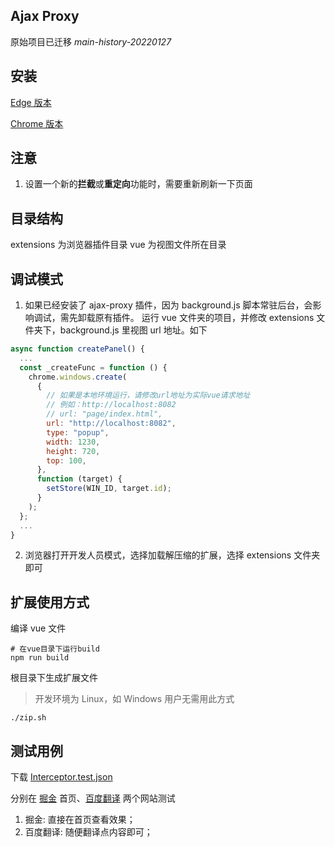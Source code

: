 ## Ajax Proxy

原始项目已迁移 _main-history-20220127_

## 安装

[Edge 版本](https://microsoftedge.microsoft.com/addons/detail/ajax-proxy/iladajdkobpmadjfpeginhngnneaoefi)

[Chrome 版本](https://chrome.google.com/webstore/detail/ajax-proxy/jbikjaejnjfbloojafllmdiknfndgljo)

## 注意

1. 设置一个新的**拦截**或**重定向**功能时，需要重新刷新一下页面

## 目录结构

extensions 为浏览器插件目录
vue 为视图文件所在目录

## 调试模式

1. 如果已经安装了 ajax-proxy 插件，因为 background.js 脚本常驻后台，会影响调试，需先卸载原有插件。
   运行 vue 文件夹的项目，并修改 extensions 文件夹下，background.js 里视图 url 地址。如下

```js
async function createPanel() {
  ...
  const _createFunc = function () {
    chrome.windows.create(
      {
        // 如果是本地环境运行，请修改url地址为实际vue请求地址
        // 例如：http://localhost:8082
        // url: "page/index.html",
        url: "http://localhost:8082",
        type: "popup",
        width: 1230,
        height: 720,
        top: 100,
      },
      function (target) {
        setStore(WIN_ID, target.id);
      }
    );
  };
  ...
}
```

2. 浏览器打开开发人员模式，选择加载解压缩的扩展，选择 extensions 文件夹即可

## 扩展使用方式

编译 vue 文件

```shell
# 在vue目录下运行build
npm run build
```

根目录下生成扩展文件

> 开发环境为 Linux，如 Windows 用户无需用此方式

```shell
./zip.sh
```

## 测试用例

下载 [Interceptor.test.json](https://github.com/g0ngjie/ajax-proxy/blob/main/Interceptor.test.json)

分别在 [掘金](https://juejin.cn/) 首页、[百度翻译](https://fanyi.baidu.com/) 两个网站测试

1. 掘金: 直接在首页查看效果；
2. 百度翻译: 随便翻译点内容即可；
